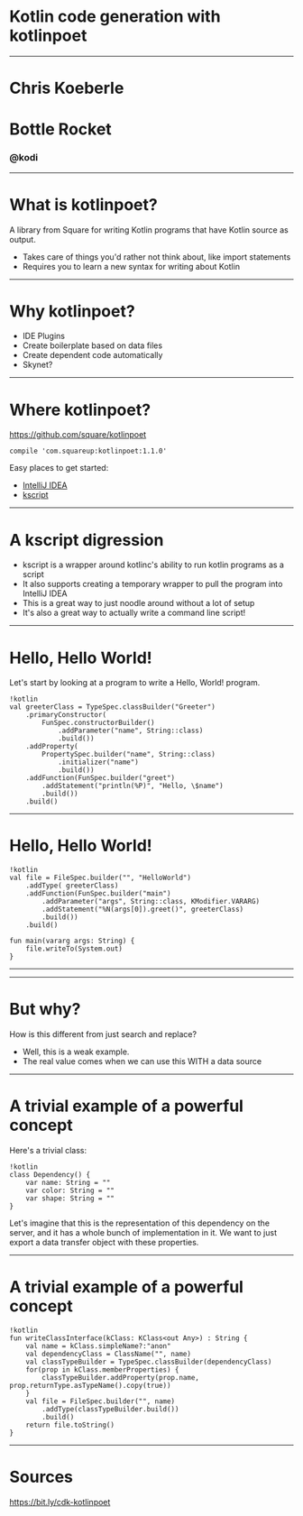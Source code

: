# Kotlin code generation with kotlinpoet

---

# Chris Koeberle
# Bottle Rocket 
### @kodi

---

# What is kotlinpoet?

A library from Square for writing Kotlin programs that have Kotlin source as output.

* Takes care of things you'd rather not think about, like import statements
* Requires you to learn a new syntax for writing about Kotlin

---

# Why kotlinpoet?

* IDE Plugins
* Create boilerplate based on data files
* Create dependent code automatically
* Skynet?

---

# Where kotlinpoet?

<https://github.com/square/kotlinpoet>

`compile 'com.squareup:kotlinpoet:1.1.0'`

Easy places to get started:

* [IntelliJ IDEA](https://www.jetbrains.com/idea/download/)
* [kscript](https://github.com/holgerbrandl/kscript)

---

# A kscript digression

* kscript is a wrapper around kotlinc's ability to run kotlin programs as a script
* It also supports creating a temporary wrapper to pull the program into IntelliJ IDEA
* This is a great way to just noodle around without a lot of setup
* It's also a great way to actually write a command line script!

---

# Hello, Hello World!

Let's start by looking at a program to write a Hello, World! program.

    !kotlin
    val greeterClass = TypeSpec.classBuilder("Greeter")
        .primaryConstructor(
            FunSpec.constructorBuilder()
                .addParameter("name", String::class)
                .build())
        .addProperty(
            PropertySpec.builder("name", String::class)
                .initializer("name")
                .build())
        .addFunction(FunSpec.builder("greet")
            .addStatement("println(%P)", "Hello, \$name")
            .build())
        .build()

---

# Hello, Hello World!

    !kotlin
    val file = FileSpec.builder("", "HelloWorld")
        .addType( greeterClass)
        .addFunction(FunSpec.builder("main")
            .addParameter("args", String::class, KModifier.VARARG)
            .addStatement("%N(args[0]).greet()", greeterClass)
            .build())
        .build()
    
    fun main(vararg args: String) {
        file.writeTo(System.out)
    }

---

---

# But why?

How is this different from just search and replace?

* Well, this is a weak example.
* The real value comes when we can use this WITH a data source

---

# A trivial example of a powerful concept

Here's a trivial class:

    !kotlin
    class Dependency() {
        var name: String = ""
        var color: String = ""
        var shape: String = ""
    }

Let's imagine that this is the representation of this dependency on the server, and it has a whole bunch of implementation in it. We want to just export a data transfer object with these properties.

---

# A trivial example of a powerful concept

    !kotlin
    fun writeClassInterface(kClass: KClass<out Any>) : String {
        val name = kClass.simpleName?:"anon"
        val dependencyClass = ClassName("", name)
        val classTypeBuilder = TypeSpec.classBuilder(dependencyClass)
        for(prop in kClass.memberProperties) {
            classTypeBuilder.addProperty(prop.name, prop.returnType.asTypeName().copy(true))
        }
        val file = FileSpec.builder("", name)
            .addType(classTypeBuilder.build())
            .build()
        return file.toString()
    }

---

# Sources

<https://bit.ly/cdk-kotlinpoet>
